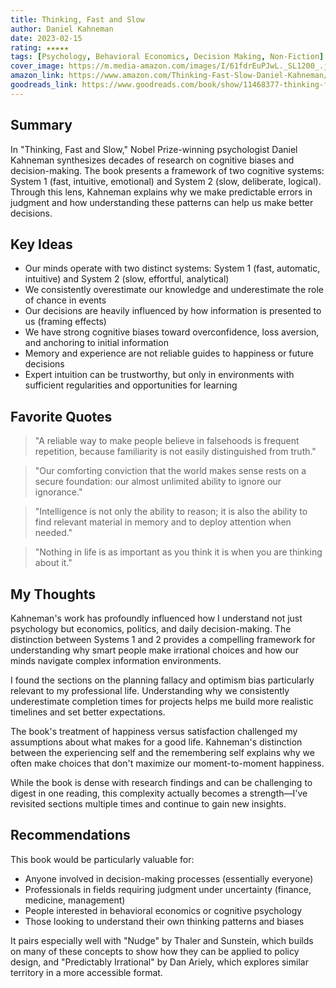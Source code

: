 ```yaml
---
title: Thinking, Fast and Slow
author: Daniel Kahneman
date: 2023-02-15
rating: ★★★★★
tags: [Psychology, Behavioral Economics, Decision Making, Non-Fiction]
cover_image: https://m.media-amazon.com/images/I/61fdrEuPJwL._SL1200_.jpg
amazon_link: https://www.amazon.com/Thinking-Fast-Slow-Daniel-Kahneman/dp/0374533555/
goodreads_link: https://www.goodreads.com/book/show/11468377-thinking-fast-and-slow
---
```


## Summary

In "Thinking, Fast and Slow," Nobel Prize-winning psychologist Daniel Kahneman synthesizes decades of research on cognitive biases and decision-making. The book presents a framework of two cognitive systems: System 1 (fast, intuitive, emotional) and System 2 (slow, deliberate, logical). Through this lens, Kahneman explains why we make predictable errors in judgment and how understanding these patterns can help us make better decisions.

## Key Ideas

* Our minds operate with two distinct systems: System 1 (fast, automatic, intuitive) and System 2 (slow, effortful, analytical)
* We consistently overestimate our knowledge and underestimate the role of chance in events
* Our decisions are heavily influenced by how information is presented to us (framing effects)
* We have strong cognitive biases toward overconfidence, loss aversion, and anchoring to initial information
* Memory and experience are not reliable guides to happiness or future decisions
* Expert intuition can be trustworthy, but only in environments with sufficient regularities and opportunities for learning

## Favorite Quotes

> "A reliable way to make people believe in falsehoods is frequent repetition, because familiarity is not easily distinguished from truth."

> "Our comforting conviction that the world makes sense rests on a secure foundation: our almost unlimited ability to ignore our ignorance."

> "Intelligence is not only the ability to reason; it is also the ability to find relevant material in memory and to deploy attention when needed."

> "Nothing in life is as important as you think it is when you are thinking about it."

## My Thoughts

Kahneman's work has profoundly influenced how I understand not just psychology but economics, politics, and daily decision-making. The distinction between Systems 1 and 2 provides a compelling framework for understanding why smart people make irrational choices and how our minds navigate complex information environments.

I found the sections on the planning fallacy and optimism bias particularly relevant to my professional life. Understanding why we consistently underestimate completion times for projects helps me build more realistic timelines and set better expectations.

The book's treatment of happiness versus satisfaction challenged my assumptions about what makes for a good life. Kahneman's distinction between the experiencing self and the remembering self explains why we often make choices that don't maximize our moment-to-moment happiness.

While the book is dense with research findings and can be challenging to digest in one reading, this complexity actually becomes a strength—I've revisited sections multiple times and continue to gain new insights.

## Recommendations

This book would be particularly valuable for:
* Anyone involved in decision-making processes (essentially everyone)
* Professionals in fields requiring judgment under uncertainty (finance, medicine, management)
* People interested in behavioral economics or cognitive psychology
* Those looking to understand their own thinking patterns and biases

It pairs especially well with "Nudge" by Thaler and Sunstein, which builds on many of these concepts to show how they can be applied to policy design, and "Predictably Irrational" by Dan Ariely, which explores similar territory in a more accessible format. 